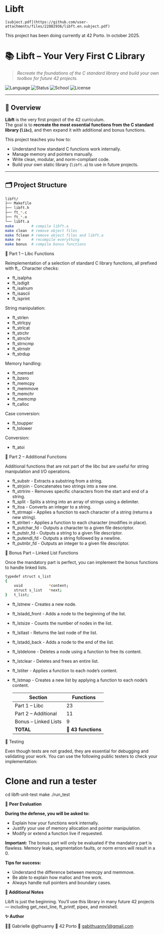 # Libft
`[subject.pdf](https://github.com/user-attachments/files/22882936/libft.en.subject.pdf)`

This project has been doing currently at 42 Porto. In october 2025.
# 📚 Libft – Your Very First C Library

> *Recreate the foundations of the C standard library and build your own toolbox for future 42 projects.*

![Language](https://img.shields.io/badge/language-C-blue.svg)
![Status](https://img.shields.io/badge/status-in_progress-blue.svg)
![School](https://img.shields.io/badge/42-Network-000000.svg)
![License](https://img.shields.io/badge/license-MIT-green.svg)

---

## 🧠 Overview

**Libft** is the very first project of the 42 curriculum.  
The goal is to **recreate the most essential functions from the C standard library (`libc`)**, and then expand it with additional and bonus functions.  

This project teaches you how to:
- Understand how standard C functions work internally.  
- Manage memory and pointers manually.  
- Write clean, modular, and norm-compliant code.  
- Build your own static library (`libft.a`) to use in future projects.  

---

## 🗂️ Project Structure

```bash
libft/
├── Makefile
├── libft.h
├── ft_*.c
├── ft_*.o
└── libft.a
make        # compile libft.a
make clean  # remove object files
make fclean # remove object files and libft.a
make re     # recompile everything
make bonus  # compile bonus functions
```
🧩 Part 1 – Libc Functions

Reimplementation of a selection of standard C library functions, all prefixed with ft_.
Character checks:
- ft_isalpha
- ft_isdigit
- ft_isalnum
- ft_isascii
- ft_isprint

String manipulation:
- ft_strlen
- ft_strlcpy
- ft_strlcat
- ft_strchr
- ft_strrchr
- ft_strncmp
- ft_strnstr
- ft_strdup

Memory handling:
- ft_memset
- ft_bzero
- ft_memcpy
- ft_memmove
- ft_memchr
- ft_memcmp
- ft_calloc

Case conversion:
- ft_toupper
- ft_tolower

Conversion:
- ft_atoi

🧱 Part 2 – Additional Functions

Additional functions that are not part of the libc but are useful for string manipulation and I/O operations.

- ft_substr      - Extracts a substring from a string.
- ft_strjoin     - Concatenates two strings into a new one.
- ft_strtrim     - Removes specific characters from the start and end of a string.
- ft_split       - Splits a string into an array of strings using a delimiter.
- ft_itoa        - Converts an integer to a string.
- ft_strmapi     - Applies a function to each character of a string (returns a new string).
- ft_striteri    - Applies a function to each character (modifies in place).
- ft_putchar_fd  - Outputs a character to a given file descriptor.
- ft_putstr_fd   - Outputs a string to a given file descriptor.
- ft_putendl_fd  - Outputs a string followed by a newline.
- ft_putnbr_fd   - Outputs an integer to a given file descriptor.

🏅 Bonus Part – Linked List Functions

Once the mandatory part is perfect, you can implement the bonus functions to handle linked lists.
```bash
typedef struct s_list
{
	void			*content;
	struct s_list	*next;
}	t_list;
```
- ft_lstnew       - Creates a new node.
- ft_lstadd_front - Adds a node to the beginning of the list.
- ft_lstsize      - Counts the number of nodes in the list.
- ft_lstlast      - Returns the last node of the list.
- ft_lstadd_back  - Adds a node to the end of the list.
- ft_lstdelone    - Deletes a node using a function to free its content.
- ft_lstclear     - Deletes and frees an entire list.
- ft_lstiter      - Applies a function to each node’s content.
- ft_lstmap       - Creates a new list by applying a function to each node’s content.

  | Section              | Functions           |
  | -------------------- | ------------------- |
  | Part 1 – Libc        | 23                  |
  | Part 2 – Additional  | 11                  |
  | Bonus – Linked Lists | 9                   |
  | **TOTAL**            | 🎯 **43 functions** |

🧪 Testing

Even though tests are not graded, they are essential for debugging and validating your work.
You can use the following public testers to check your implementation:

# Clone and run a tester

cd libft-unit-test
make
./run_test

💬 **Peer Evaluation**

**During the defense, you will be asked to:**

- Explain how your functions work internally.
- Justify your use of memory allocation and pointer manipulation.
- Modify or extend a function live if requested.

**Important:**
The bonus part will only be evaluated if the mandatory part is flawless.
Memory leaks, segmentation faults, or norm errors will result in a 0.

**Tips for success:**
- Understand the difference between memcpy and memmove.
- Be able to explain how malloc and free work.
- Always handle null pointers and boundary cases.



**🌱 Additional Notes**

Libft is just the beginning.
You’ll use this library in many future 42 projects — including get_next_line, ft_printf, pipex, and minishell.
  
**✨ Author**

👩‍💻 Gabrielle @gthuanny
📍 42 Porto
📧 gabithuanny1@gmail.com

